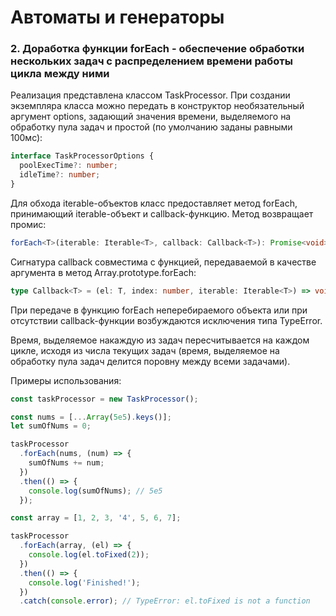 # Автоматы и генераторы

### 2. Доработка функции forEach - обеспечение обработки нескольких задач с распределением времени работы цикла между ними

Реализация представлена классом TaskProcessor. При создании экземпляра класса можно передать в конструктор необязательный аргумент options, задающий значения времени, выделяемого на обработку пула задач и простой (по умолчанию заданы равными 100мс):

```ts
interface TaskProcessorOptions {
  poolExecTime?: number;
  idleTime?: number;
}
```

Для обхода iterable-объектов класс предоставляет метод forEach, принимающий iterable-объект и callback-функцию. Метод возвращает промис:

```ts
forEach<T>(iterable: Iterable<T>, callback: Callback<T>): Promise<void>
```

Сигнатура callback совместима с функцией, передаваемой в качестве аргумента в метод Array.prototype.forEach:

```ts
type Callback<T> = (el: T, index: number, iterable: Iterable<T>) => void;
```

При передаче в функцию forEach неперебираемого объекта или при отсутствии callback-функции возбуждаются исключения типа TypeError.

Время, выделяемое накаждую из задач пересчитывается на каждом цикле, исходя из числа текущих задач (время, выделяемое на обработку пула задач делится поровну между всеми задачами).

Примеры использования:

```js
const taskProcessor = new TaskProcessor();

const nums = [...Array(5e5).keys()];
let sumOfNums = 0;

taskProcessor
  .forEach(nums, (num) => {
    sumOfNums += num;
  })
  .then(() => {
    console.log(sumOfNums); // 5e5
  });

const array = [1, 2, 3, '4', 5, 6, 7];

taskProcessor
  .forEach(array, (el) => {
    console.log(el.toFixed(2));
  })
  .then(() => {
    console.log('Finished!');
  })
  .catch(console.error); // TypeError: el.toFixed is not a function
```
